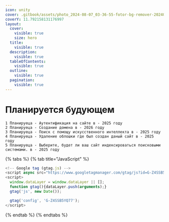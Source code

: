 ```yaml
---
icon: unity
cover: .gitbook/assets/photo_2024-08-07_03-36-55-fotor-bg-remover-2024080733753.png
coverY: 11.792158131176997
layout:
  cover:
    visible: true
    size: hero
  title:
    visible: true
  description:
    visible: true
  tableOfContents:
    visible: true
  outline:
    visible: true
  pagination:
    visible: true
---
```


# Планируется будующем

```
1 Планируеца - Аутентификация на сайте в - 2025 году
2 Планируеца - Создание домена в - 2026 году
3 Планируеца - Поиск с помощу искусственного интеллекта в - 2025 году
4 Планируеца - Удаление облошки где был создан даный сайт в - 2025 году
5 Планируеца - Выберите, будет ли ваш сайт индексироваться поисковыми системами. в - 2025 году 
```



{% tabs %}
{% tab title="JavaScript" %}
```javascript
<!-- Google tag (gtag.js) -->
<script async src="https://www.googletagmanager.com/gtag/js?id=G-Z4SSB5YQ77"></script>
<script>
  window.dataLayer = window.dataLayer || [];
  function gtag(){dataLayer.push(arguments);}
  gtag('js', new Date());

  gtag('config', 'G-Z4SSB5YQ77');
</script>
```
{% endtab %}
{% endtabs %}
